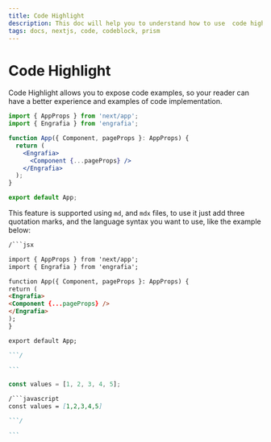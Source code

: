 ```yaml
---
title: Code Highlight
description: This doc will help you to understand how to use  code highlight.
tags: docs, nextjs, code, codeblock, prism
---
```


# Code Highlight

Code Highlight allows you to expose code examples, so your reader can have a better experience and examples of code implementation.

```jsx
import { AppProps } from 'next/app';
import { Engrafia } from 'engrafia';

function App({ Component, pageProps }: AppProps) {
  return (
    <Engrafia>
      <Component {...pageProps} />
    </Engrafia>
  );
}

export default App;
```

This feature is supported using `md`, and `mdx` files, to use it just add three quotation marks, and the language syntax you want to use, like the example below:

````md
/```jsx

import { AppProps } from 'next/app';
import { Engrafia } from 'engrafia';

function App({ Component, pageProps }: AppProps) {
return (
<Engrafia>
<Component {...pageProps} />
</Engrafia>
);
}

export default App;

```/

```
````

```javascript
const values = [1, 2, 3, 4, 5];
```

````md
/```javascript
const values = [1,2,3,4,5]

```/

```
````
